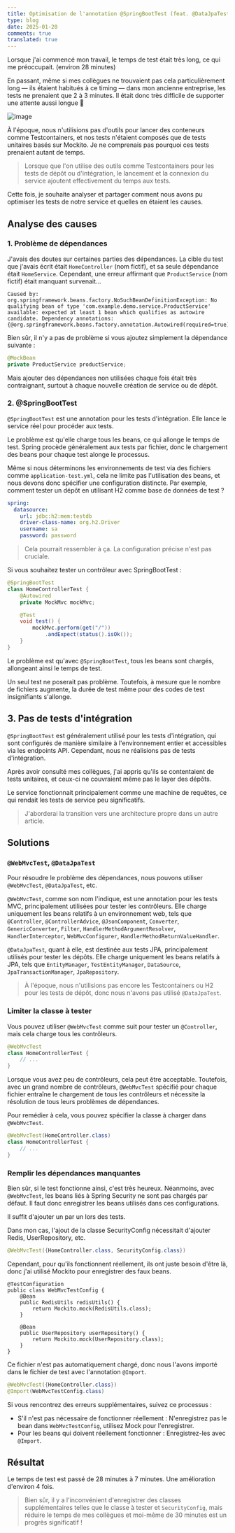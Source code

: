```yaml
---
title: Optimisation de l'annotation @SpringBootTest (feat. @DataJpaTest, @WebMvcTest)
type: blog
date: 2025-01-20
comments: true
translated: true
---
```


Lorsque j'ai commencé mon travail, le temps de test était très long, ce qui me préoccupait. (environ 28 minutes)

En passant, même si mes collègues ne trouvaient pas cela particulièrement long — ils étaient habitués à ce timing — dans mon ancienne entreprise, les tests ne prenaient que 2 à 3 minutes. Il était donc très difficile de supporter une attente aussi longue 🤣

![image](/images/spring/spring-boot-test-optimize-1737350813436.png)

À l'époque, nous n'utilisions pas d'outils pour lancer des conteneurs comme Testcontainers, et nos tests n'étaient composés que de tests unitaires basés sur Mockito. Je ne comprenais pas pourquoi ces tests prenaient autant de temps.
> Lorsque que l'on utilise des outils comme Testcontainers pour les tests de dépôt ou d'intégration, le lancement et la connexion du service ajoutent effectivement du temps aux tests.

Cette fois, je souhaite analyser et partager comment nous avons pu optimiser les tests de notre service et quelles en étaient les causes.

## Analyse des causes
### 1. Problème de dépendances
J'avais des doutes sur certaines parties des dépendances. La cible du test que j'avais écrit était `HomeController` (nom fictif), et sa seule dépendance était `HomeService`.
Cependant, une erreur affirmant que `ProductService` (nom fictif) était manquant survenait...

```
Caused by: org.springframework.beans.factory.NoSuchBeanDefinitionException: No qualifying bean of type 'com.example.demo.service.ProductService' available: expected at least 1 bean which qualifies as autowire candidate. Dependency annotations: {@org.springframework.beans.factory.annotation.Autowired(required=true)}
```

Bien sûr, il n'y a pas de problème si vous ajoutez simplement la dépendance suivante :

```java
@MockBean
private ProductService productService;
```

Mais ajouter des dépendances non utilisées chaque fois était très contraignant, surtout à chaque nouvelle création de service ou de dépôt.

### 2. @SpringBootTest
`@SpringBootTest` est une annotation pour les tests d'intégration. Elle lance le service réel pour procéder aux tests.

Le problème est qu'elle charge tous les beans, ce qui allonge le temps de test. Spring procède généralement aux tests par fichier, donc le chargement des beans pour chaque test alonge le processus.

Même si nous déterminons les environnements de test via des fichiers comme `application-test.yml`, cela ne limite pas l'utilisation des beans, et nous devons donc spécifier une configuration distincte. Par exemple, comment tester un dépôt en utilisant H2 comme base de données de test ?

```yaml
spring:
  datasource:
    url: jdbc:h2:mem:testdb
    driver-class-name: org.h2.Driver
    username: sa
    password: password
```
> Cela pourrait ressembler à ça. La configuration précise n'est pas cruciale.

Si vous souhaitez tester un contrôleur avec SpringBootTest :

```java
@SpringBootTest
class HomeControllerTest {
    @Autowired
    private MockMvc mockMvc;

    @Test
    void test() {
        mockMvc.perform(get("/"))
            .andExpect(status().isOk());
    }
}
```

Le problème est qu'avec `@SpringBootTest`, tous les beans sont chargés, allongeant ainsi le temps de test.

Un seul test ne poserait pas problème. Toutefois, à mesure que le nombre de fichiers augmente, la durée de test même pour des codes de test insignifiants s'allonge.

## 3. Pas de tests d'intégration
`@SpringBootTest` est généralement utilisé pour les tests d'intégration, qui sont configurés de manière similaire à l'environnement entier et accessibles via les endpoints API. Cependant, nous ne réalisions pas de tests d'intégration.

Après avoir consulté mes collègues, j'ai appris qu'ils se contentaient de tests unitaires, et ceux-ci ne couvraient même pas le layer des dépôts.

Le service fonctionnait principalement comme une machine de requêtes, ce qui rendait les tests de service peu significatifs.
> J'aborderai la transition vers une architecture propre dans un autre article.

## Solutions
### `@WebMvcTest`, `@DataJpaTest`
Pour résoudre le problème des dépendances, nous pouvons utiliser `@WebMvcTest`, `@DataJpaTest`, etc.

`@WebMvcTest`, comme son nom l'indique, est une annotation pour les tests MVC, principalement utilisées pour tester les contrôleurs. Elle charge uniquement les beans relatifs à un environnement web, tels que `@Controller`, `@ControllerAdvice`, `@JsonComponent`, `Converter`, `GenericConverter`, `Filter`, `HandlerMethodArgumentResolver`, `HandlerInterceptor`, `WebMvcConfigurer`, `HandlerMethodReturnValueHandler`.

`@DataJpaTest`, quant à elle, est destinée aux tests JPA, principalement utilisés pour tester les dépôts. Elle charge uniquement les beans relatifs à JPA, tels que `EntityManager`, `TestEntityManager`, `DataSource`, `JpaTransactionManager`, `JpaRepository`.
> À l'époque, nous n'utilisions pas encore les Testcontainers ou H2 pour les tests de dépôt, donc nous n'avons pas utilisé `@DataJpaTest`.

### Limiter la classe à tester
Vous pouvez utiliser `@WebMvcTest` comme suit pour tester un `@Controller`, mais cela charge tous les contrôleurs.

```java
@WebMvcTest
class HomeControllerTest {
    // ...
}
```

Lorsque vous avez peu de contrôleurs, cela peut être acceptable. Toutefois, avec un grand nombre de contrôleurs, `@WebMvcTest` spécifié pour chaque fichier entraîne le chargement de tous les contrôleurs et nécessite la résolution de tous leurs problèmes de dépendances.

Pour remédier à cela, vous pouvez spécifier la classe à charger dans `@WebMvcTest`.

```java
@WebMvcTest(HomeController.class)
class HomeControllerTest {
    // ...
}
```

### Remplir les dépendances manquantes
Bien sûr, si le test fonctionne ainsi, c'est très heureux. Néanmoins, avec `@WebMvcTest`, les beans liés à Spring Security ne sont pas chargés par défaut. Il faut donc enregistrer les beans utilisés dans ces configurations.

Il suffit d'ajouter un par un lors des tests.

Dans mon cas, l'ajout de la classe SecurityConfig nécessitait d'ajouter Redis, UserRepository, etc.
```java
@WebMvcTest({HomeController.class, SecurityConfig.class})
```

Cependant, pour qu'ils fonctionnent réellement, ils ont juste besoin d'être là, donc j'ai utilisé Mockito pour enregistrer des faux beans.

```java{filename=WebMvcTestConfig.java}
@TestConfiguration
public class WebMvcTestConfig {
    @Bean
    public RedisUtils redisUtils() {
        return Mockito.mock(RedisUtils.class);
    }

    @Bean
    public UserRepository userRepository() {
        return Mockito.mock(UserRepository.class);
    }
}
```

Ce fichier n'est pas automatiquement chargé, donc nous l'avons importé dans le fichier de test avec l'annotation `@Import`.

```java
@WebMvcTest({HomeController.class})
@Import(WebMvcTestConfig.class)
```

Si vous rencontrez des erreurs supplémentaires, suivez ce processus :
- S'il n'est pas nécessaire de fonctionner réellement : N'enregistrez pas le bean dans `WebMvcTestConfig`, utilisez Mock pour l'enregistrer.
- Pour les beans qui doivent réellement fonctionner : Enregistrez-les avec `@Import`.

## Résultat
Le temps de test est passé de 28 minutes à 7 minutes. Une amélioration d'environ 4 fois.
> Bien sûr, il y a l'inconvénient d'enregistrer des classes supplémentaires telles que le classe à tester et `SecurityConfig`, mais réduire le temps de mes collègues et moi-même de 30 minutes est un progrès significatif !